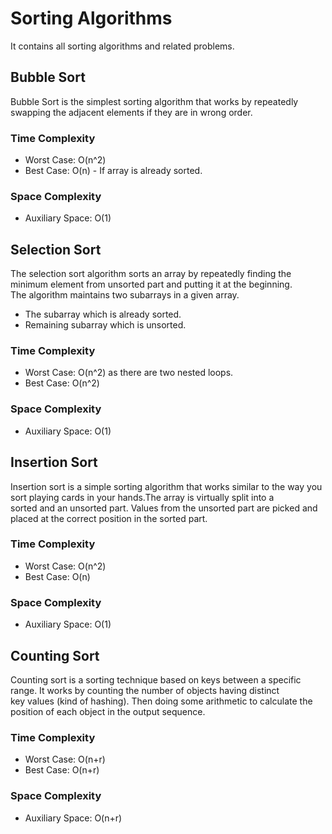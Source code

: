 # Sorting Algorithms
It contains all sorting algorithms and related problems.

## Bubble Sort
Bubble Sort is the simplest sorting algorithm that works by repeatedly swapping the adjacent elements if they are in wrong order.

### Time Complexity
* Worst Case: O(n^2)
* Best Case: O(n) - If array is already sorted.

### Space Complexity
* Auxiliary Space: O(1)

## Selection Sort
The selection sort algorithm sorts an array by repeatedly finding the minimum element from unsorted part and putting it at the beginning.\
The algorithm maintains two subarrays in a given array.

* The subarray which is already sorted.
* Remaining subarray which is unsorted.

### Time Complexity
* Worst Case:  O(n^2) as there are two nested loops.
* Best Case: O(n^2)

### Space Complexity
* Auxiliary Space: O(1)

## Insertion Sort
Insertion sort is a simple sorting algorithm that works similar to the way you sort playing cards in your hands.The array is virtually split into a\
sorted and an unsorted part. Values from the unsorted part are picked and placed at the correct position in the sorted part.

### Time Complexity
* Worst Case: O(n^2)
* Best Case: O(n) 

### Space Complexity
* Auxiliary Space: O(1)

## Counting Sort
Counting sort is a sorting technique based on keys between a specific range. It works by counting the number of objects having distinct\
key values (kind of hashing). Then doing some arithmetic to calculate the position of each object in the output sequence.

### Time Complexity
* Worst Case: O(n+r)
* Best Case: O(n+r) 

### Space Complexity
* Auxiliary Space: O(n+r)
